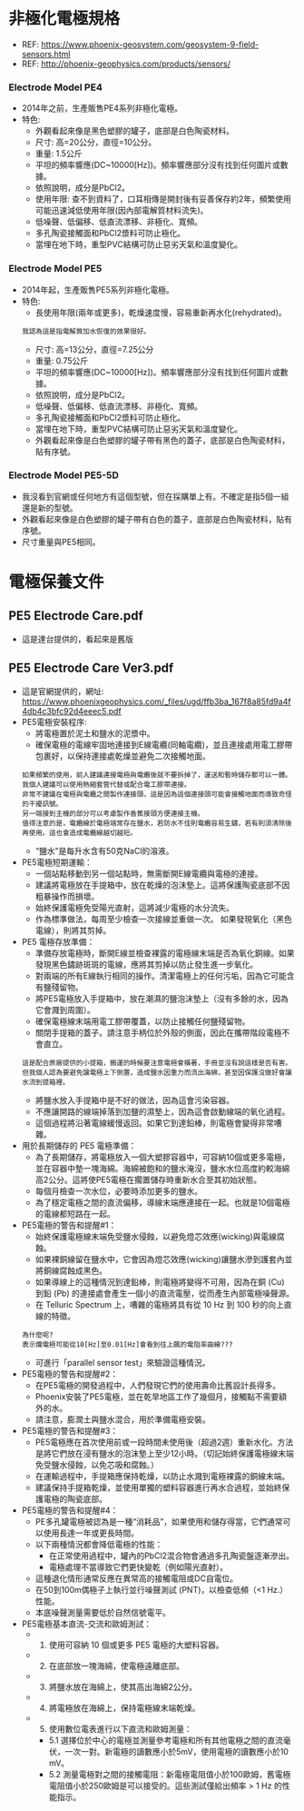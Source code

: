 # 非極化電極規格
+ REF: https://www.phoenix-geosystem.com/geosystem-9-field-sensors.html
+ REF: http://phoenix-geophysics.com/products/sensors/

### Electrode Model PE4
+ 2014年之前，生產販售PE4系列非極化電極。
+ 特色:  
  + 外觀看起來像是黑色塑膠的罐子，底部是白色陶瓷材料。
  + 尺寸: 高=20公分，直徑=10公分。  
  + 重量: 1.5公斤
  + 平坦的頻率響應(DC~10000[Hz])。頻率響應部分沒有找到任何圖片或數據。
  + 依照說明，成分是PbCl2。
  + 使用年限: 查不到資料了，口耳相傳是開封後有妥善保存約2年，頻繁使用可能迅速減低使用年限(因內部電解質材料流失)。
  + 低噪聲、低偏移、低直流漂移、非極化、寬頻。
  + 多孔陶瓷接觸面和PbCl2漿料可防止極化。
  + 當埋在地下時，重型PVC結構可防止惡劣天氣和溫度變化。

### Electrode Model PE5
+ 2014年起，生產販售PE5系列非極化電極。
+ 特色:
  + 長使用年限(兩年或更多)，乾燥速度慢，容易重新再水化(rehydrated)。
  ```
  我認為這是指電解質加水恢復的效果很好。  
  ```
  + 尺寸: 高=13公分，直徑=7.25公分  
  + 重量: 0.75公斤  
  + 平坦的頻率響應(DC~10000[Hz])。頻率響應部分沒有找到任何圖片或數據。
  + 依照說明，成分是PbCl2。
  + 低噪聲、低偏移、低直流漂移、非極化、寬頻。
  + 多孔陶瓷接觸面和PbCl2漿料可防止極化。
  + 當埋在地下時，重型PVC結構可防止惡劣天氣和溫度變化。
  + 外觀看起來像是白色塑膠的罐子帶有黑色的蓋子，底部是白色陶瓷材料，貼有序號。

### Electrode Model PE5-5D
+ 我沒看到官網或任何地方有這個型號，但在採購單上有。不確定是指5個一組還是新的型號。
+ 外觀看起來像是白色塑膠的罐子帶有白色的蓋子，底部是白色陶瓷材料，貼有序號。
+ 尺寸重量與PE5相同。


# 電極保養文件
## PE5 Electrode Care.pdf
+ 這是達台提供的，看起來是舊版

## PE5 Electrode Care Ver3.pdf
+ 這是官網提供的，網址: https://www.phoenixgeophysics.com/_files/ugd/ffb3ba_167f8a85fd9a4f4db4c3bfc92d4eeec5.pdf
+ PE5電極安裝程序:
  + 將電極置於泥土和鹽水的泥漿中。
  + 確保電極的電線牢固地連接到E線電纜(同軸電纜)，並且連接處用電工膠帶包裹好，以保持連接處乾燥並避免二次接觸地面。
  ```
  如果頻繁的使用，前人建議連接電極與電纜後就不要拆掉了，運送和暫時儲存都可以一體。  
  我個人建議可以使用熱縮套管代替或配合電工膠帶連接。  
  非常不建議在電極與電纜之間製作連接頭，這是因為這個連接頭可能會接觸地面而導致奇怪的干擾訊號。  
  另一端接到主機的部分可以考慮製作香蕉接頭方便連接主機。  
  值得注意的是，電纜線於電極端常存在鹽水，若防水不佳則電纜容易生鏽，若有則須清除後再使用。這也會造成電纜線越切越短。  
  ```
  + “鹽水”是每升水含有50克NaCl的溶液。
+ PE5電極短期運輸：
  + 一個站點移動到另一個站點時，無需斷開E線電纜與電極的連接。
  + 建議將電極放在手提箱中，放在乾燥的泡沫墊上。這將保護陶瓷底部不因粗暴操作而損壞。
  + 始終保護電極免受陽光直射，這將減少電極的水分流失。
  + 作為標準做法，每周至少檢查一次接線並重做一次。 如果發現氧化（黑色電線），則將其剪掉。
+ PE5 電極存放準備：
  + 準備存放電極時，斷開E線並檢查裸露的電極線末端是否為氧化銅線。如果發現黑色鏽跡斑斑的電線，應將其剪掉以防止發生進一步氧化。 
  + 對兩端的所有E線執行相同的操作。清潔電極上的任何污垢，因為它可能含有鹽殘留物。 
  + 將PE5電極放入手提箱中，放在潮濕的鹽泡沫墊上（沒有多餘的水，因為它會濺到周圍）。
  + 確保電極線末端用電工膠帶覆蓋，以防止接觸任何鹽殘留物。 
  + 關閉手提箱的蓋子。請注意手柄位於外殼的側面，因此在攜帶階段電極不會直立。 
  ```
  這是配合原廠提供的小提箱，搬運的時候要注意電極會橫著，手冊並沒有說這樣是否有害。
  但我個人認為要避免讓電極上下倒置，造成鹽水因重力而流出海綿，甚至因保護沒做好會讓水流到提箱裡。
  ```
  + 將鹽水放入手提箱中是不好的做法，因為這會污染容器。 
  + 不應讓開路的線端掉落到加鹽的濕墊上，因為這會啟動線端的氧化過程。 
  + 這個過程將沿著電線緩慢返回。如果它到達鉛棒，則電極會變得非常嘈雜。
+ 用於長期儲存的 PE5 電極準備：
  + 為了長期儲存，將電極放入一個大塑膠容器中，可容納10個或更多電極，並在容器中墊一塊海綿。海綿被飽和的鹽水淹沒，鹽水水位高度約較海綿高2公分。這將使PE5電極在擱置儲存時重新水合至其初始狀態。
  + 每個月檢查一次水位，必要時添加更多的鹽水。 
  + 為了穩定電極之間的直流偏移，導線末端應連接在一起。也就是10個電極的電線都短路在一起。
+ PE5電極的警告和提醒#1：
  + 始終保護電極線末端免受鹽水侵蝕，以避免燈芯效應(wicking)與電線腐蝕。 
  + 如果裸銅線留在鹽水中，它會因為燈芯效應(wicking)讓鹽水滲到護套內並將銅線腐蝕成黑色。 
  + 如果導線上的這種情況到達鉛棒，則電極將變得不可用，因為在銅 (Cu) 到鉛 (Pb) 的連接處會產生一個小的直流電壓，從而產生內部電極噪聲源。
  + 在 Telluric Spectrum 上，嘈雜的電極將具有從 10 Hz 到 100 秒的向上直線的特徵。
  ```
  為什麼呢?
  表示爛電極可能從10[Hz]至0.01[Hz]會看到往上飆的電阻率曲線???  
  ```
  + 可進行「parallel sensor test」來驗證這種情況。
+ PE5電極的警告和提醒#2：
  + 在PE5電極的開發過程中，人們發現它們的使用壽命比舊設計長得多。 
  + Phoenix安裝了PE5電極，並在乾旱地區工作了幾個月，接觸點不需要額外的水。
  + 請注意，膨潤土與鹽水混合，用於準備電極安裝。
+ PE5電極的警告和提醒#3：
  + PE5電極應在首次使用前或一段時間未使用後（超過2週）重新水化。方法是將它們放在浸有鹽水的泡沫墊上至少12小時。（切記始終保護電極線末端免受鹽水侵蝕，以免芯吸和腐蝕。）
  + 在運輸過程中，手提箱應保持乾燥，以防止水濺到電極裸露的銅線末端。 
  + 建議保持手提箱乾燥，並使用單獨的塑料容器進行再水合過程，並始終保護電極的陶瓷底部。
+ PE5電極的警告和提醒#4：
  + PE多孔罐電極被認為是一種“消耗品”，如果使用和儲存得當，它們通常可以使用長達一年或更長時間。
  + 以下兩種情況都會降低電極的性能：
    + 在正常使用過程中，罐內的PbCl2混合物會通過多孔陶瓷盤逐漸滲出。
    + 電極處理不當導致它們更快變乾（例如陽光直射）。 
  + 這種退化情形通常反應在異常高的接觸電阻或DC自電位。 
  + 在50到100m偶極子上執行並行噪聲測試 (PNT)，以檢查低頻（<1 Hz.）性能。 
  + 本底噪聲測量需要低於自然信號電平。
+ PE5電極基本直流-交流和歐姆測試：  
  + 1. 使用可容納 10 個或更多 PE5 電極的大塑料容器。 
  + 2. 在底部放一塊海綿，使電極遠離底部。 
  + 3. 將鹽水放在海綿上，使其高出海綿2公分。
  + 4. 將電極放在海綿上，保持電極線末端乾燥。
  + 5. 使用數位電表進行以下直流和歐姆測量： 
    + 5.1 選擇位於中心的電極並測量參考電極和所有其他電極之間的直流毫伏，一次一對。新電極的讀數應小於5mV，使用電極的讀數應小於10 mV。 
    + 5.2 測量電極對之間的接觸電阻：新電極電阻值小於100歐姆，舊電極電阻值小於250歐姆是可以接受的。這些測試僅給出頻率 > 1 Hz 的性能指示。
